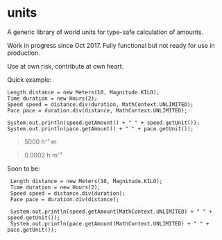 # units
A generic library of world units for type-safe calculation of amounts.

Work in progress since Oct 2017. Fully functional but not ready for use in production.

Use at own risk, contribute at own heart.

Quick example:

```
Length distance = new Meters(10, Magnitude.KILO);
Time duration = new Hours(2);
Speed speed = distance.div(duration, MathContext.UNLIMITED);
Pace pace = duration.div(distance, MathContext.UNLIMITED);

System.out.println(speed.getAmount() + " " + speed.getUnit());
System.out.println(pace.getAmount() + " " + pace.getUnit());
```
>5000 h⁻¹⋅m

>0.0002 h⋅m⁻¹

Soon to be:

```
 Length distance = new Meters(10, Magnitude.KILO);
 Time duration = new Hours(2);
 Speed speed = distance.div(duration);
 Pace pace = duration.div(distance);
 
 System.out.println(speed.getAmount(MathContext.UNLIMITED) + " " + speed.getUnit());
 System.out.println(pace.getAmount(MathContext.UNLIMITED) + " " + pace.getUnit());
```
